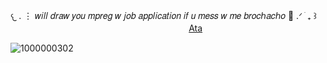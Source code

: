 𐔌   .  ⋮ 𝑤𝑖𝑙𝑙 𝑑𝑟𝑎𝑤 𝑦𝑜𝑢 𝑚𝑝𝑟𝑒𝑔 𝑤 𝑗𝑜𝑏 𝑎𝑝𝑝𝑙𝑖𝑐𝑎𝑡𝑖𝑜𝑛 𝑖𝑓 𝑢 𝑚𝑒𝑠𝑠 𝑤 𝑚𝑒 𝑏𝑟𝑜𝑐ℎ𝑎𝑐ℎ𝑜 🙏 .ᐟ  ֹ   ₊ ꒱ㅤ ㅤ ㅤㅤㅤ ㅤㅤㅤ ㅤㅤㅤㅤㅤ ㅤㅤㅤ ㅤㅤㅤ ㅤㅤ
[Ata](https://via.atabook.org/)


![1000000302](https://media.tenor.com/4qtK8qGCsDsAAAAM/mafioso-yells-eunoia.gif)

